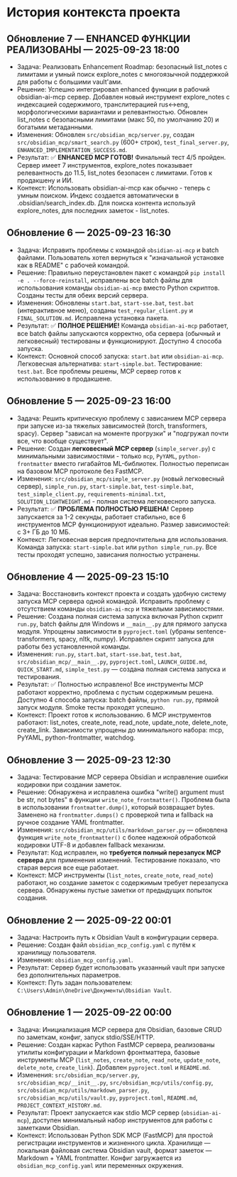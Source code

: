 # История контекста проекта

## Обновление 7 — ENHANCED ФУНКЦИИ РЕАЛИЗОВАНЫ — 2025-09-23 18:00
- Задача: Реализовать Enhancement Roadmap: безопасный list_notes с лимитами и умный поиск explore_notes с многоязычной поддержкой для работы с большими vault'ами.
- Решение: Успешно интегрировал enhanced функции в рабочий obsidian-ai-mcp сервер. Добавлен новый инструмент explore_notes с индексацией содержимого, транслитерацией rus↔eng, морфологическими вариантами и релевантностью. Обновлен list_notes с безопасными лимитами (макс 50, по умолчанию 20) и богатыми метаданными.
- Изменения: Обновлен `src/obsidian_mcp/server.py`, создан `src/obsidian_mcp/smart_search.py` (600+ строк), `test_final_server.py`, `ENHANCED_IMPLEMENTATION_SUCCESS.md`. 
- Результат: ✅ **ENHANCED MCP ГОТОВ!** Финальный тест 4/5 пройден. Сервер имеет 7 инструментов, explore_notes показывает релевантность до 11.5, list_notes безопасен с лимитами. Готов к продакшену и ИИ.
- Контекст: Использовать obsidian-ai-mcp как обычно - теперь с умным поиском. Индекс создается автоматически в .obsidian/search_index.db. Для поиска контента используй explore_notes, для последних заметок - list_notes.

## Обновление 6 — 2025-09-23 16:30
- Задача: Исправить проблемы с командой `obsidian-ai-mcp` и batch файлами. Пользователь хотел вернуться к "изначальной установке как в README" с рабочей командой.
- Решение: Правильно переустановлен пакет с командой `pip install -e . --force-reinstall`, исправлены все batch файлы для использования команды `obsidian-ai-mcp` вместо Python скриптов. Созданы тесты для обеих версий сервера.
- Изменения: Обновлены `start.bat`, `start-sse.bat`, `test.bat` (интерактивное меню), созданы `test_regular_client.py` и `FINAL_SOLUTION.md`. Исправлена установка пакета.
- Результат: ✅ **ПОЛНОЕ РЕШЕНИЕ!** Команда `obsidian-ai-mcp` работает, все batch файлы запускаются корректно, оба сервера (обычный и легковесный) тестированы и функционируют. Доступно 4 способа запуска.
- Контекст: Основной способ запуска: `start.bat` или `obsidian-ai-mcp`. Легковесная альтернатива: `start-simple.bat`. Тестирование: `test.bat`. Все проблемы решены, MCP сервер готов к использованию в продакшене.

## Обновление 5 — 2025-09-23 16:00
- Задача: Решить критическую проблему с зависанием MCP сервера при запуске из-за тяжелых зависимостей (torch, transformers, spacy). Сервер "зависал на моменте прогрузки" и "подгружал почти все, что вообще существует".
- Решение: Создан **легковесный MCP сервер** (`simple_server.py`) с минимальными зависимостями - только `mcp`, `PyYAML`, `python-frontmatter` вместо гигабайтов ML-библиотек. Полностью переписан на базовом MCP протоколе без FastMCP.
- Изменения: `src/obsidian_mcp/simple_server.py` (новый легковесный сервер), `simple_run.py`, `start-simple.bat`, `test-simple.bat`, `test_simple_client.py`, `requirements-minimal.txt`, `SOLUTION_LIGHTWEIGHT.md` - полная система легковесного запуска.
- Результат: ✅ **ПРОБЛЕМА ПОЛНОСТЬЮ РЕШЕНА!** Сервер запускается за 1-2 секунды, работает стабильно, все 6 инструментов MCP функционируют идеально. Размер зависимостей: с 3+ ГБ до 10 МБ.
- Контекст: Легковесная версия предпочтительна для использования. Команда запуска: `start-simple.bat` или `python simple_run.py`. Все тесты проходят успешно, зависания полностью устранены.

## Обновление 4 — 2025-09-23 15:10  
- Задача: Восстановить контекст проекта и создать удобную систему запуска MCP сервера одной командой. Исправить проблему с отсутствием команды `obsidian-ai-mcp` и тяжелыми зависимостями.
- Решение: Создана полная система запуска включая Python скрипт `run.py`, batch файлы для Windows и `__main__.py` для прямого запуска модуля. Упрощены зависимости в `pyproject.toml` (убраны sentence-transformers, spacy, nltk, numpy). Исправлен скрипт запуска для работы без установленной команды.
- Изменения: `run.py`, `start.bat`, `start-sse.bat`, `test.bat`, `src/obsidian_mcp/__main__.py`, `pyproject.toml`, `LAUNCH_GUIDE.md`, `QUICK_START.md`, `simple_test.py` — создана полная система запуска и тестирования.
- Результат: ✅ Полностью исправлено! Все инструменты MCP работают корректно, проблема с пустым содержимым решена. Доступно 4 способа запуска: batch файлы, `python run.py`, прямой запуск модуля. Smoke тесты проходят успешно.
- Контекст: Проект готов к использованию. 6 MCP инструментов работают: list_notes, create_note, read_note, update_note, delete_note, create_link. Зависимости упрощены до минимального набора: mcp, PyYAML, python-frontmatter, watchdog.

## Обновление 3 — 2025-09-23 12:30
- Задача: Тестирование MCP сервера Obsidian и исправление ошибки кодировки при создании заметок.
- Решение: Обнаружена и исправлена ошибка "write() argument must be str, not bytes" в функции `write_note_frontmatter()`. Проблема была в использовании `frontmatter.dump()`, который возвращает bytes. Заменено на `frontmatter.dumps()` с проверкой типа и fallback на ручное создание YAML frontmatter.
- Изменения: `src/obsidian_mcp/utils/markdown_parser.py` — обновлена функция `write_note_frontmatter()` с более надежной обработкой кодировки UTF-8 и добавлен fallback механизм.
- Результат: Код исправлен, но **требуется полный перезапуск MCP сервера** для применения изменений. Тестирование показало, что старая версия все еще работает.
- Контекст: MCP инструменты (`list_notes`, `create_note`, `read_note`) работают, но создание заметок с содержимым требует перезапуска сервера. Обнаружены пустые заметки от предыдущих попыток создания.

## Обновление 2 — 2025-09-22 00:01
- Задача: Настроить путь к Obsidian Vault в конфигурации сервера.
- Решение: Создан файл `obsidian_mcp_config.yaml` с путём к хранилищу пользователя.
- Изменения: `obsidian_mcp_config.yaml`.
- Результат: Сервер будет использовать указанный vault при запуске без дополнительных параметров.
- Контекст: Путь задан пользователем: `C:\Users\Admin\OneDrive\Документы\Obsidian Vault`.

## Обновление 1 — 2025-09-22 00:00
- Задача: Инициализация MCP сервера для Obsidian, базовые CRUD по заметкам, конфиг, запуск stdio/SSE/HTTP.
- Решение: Создан каркас Python FastMCP сервера, реализованы утилиты конфигурации и Markdown фронтматтера, базовые инструменты MCP (`list_notes`, `create_note`, `read_note`, `update_note`, `delete_note`, `create_link`). Добавлен `pyproject.toml` и `README.md`.
- Изменения: `src/obsidian_mcp/server.py`, `src/obsidian_mcp/__init__.py`, `src/obsidian_mcp/utils/config.py`, `src/obsidian_mcp/utils/markdown_parser.py`, `src/obsidian_mcp/utils/vault.py`, `pyproject.toml`, `README.md`, `PROJECT_CONTEXT_HISTORY.md`.
- Результат: Проект запускается как stdio MCP сервер (`obsidian-ai-mcp`), доступен минимальный набор инструментов для работы с заметками Obsidian.
- Контекст: Использован Python SDK MCP (FastMCP) для простой регистрации инструментов и жизненного цикла. Хранилище — локальная файловая система Obsidian vault, формат заметок — Markdown + YAML frontmatter. Конфиг загружается из `obsidian_mcp_config.yaml` или переменных окружения.
